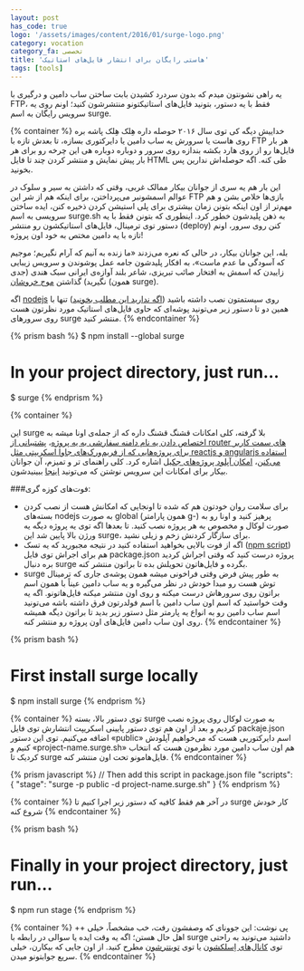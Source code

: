 ```yaml
---
layout: post
has_code: true
logo: '/assets/images/content/2016/01/surge-logo.png'
category: vocation
category_fa: تخصصی
title: 'هاستی رایگان برای انتشار فایل‌های استاتیک'
tags: [tools]
---
```


یه راهی نشونتون میدم که بدون سردرد کشیدن بابت ساختن ساب دامین و درگیری با FTP، فقط با یه دستور، بتونید فایل‌های استاتیکتونو منتشرشون کنید؛ اونم روی یه سرویس رایگان به اسم surge.

{% container %}
خداییش دیگه کی توی سال ۲۰۱۶ حوصله داره هِلک هِلک پاشه بره روی هاست یا سرورش یه ساب دامین یا دایرکتوری بسازه، تا بعدش تازه با FTP هر بار فایل‌ها رو از روی هارد بکشه بندازه روی سرور و دوباره دوباره هی این چرخه رو برای هر بار پیش نمایش و منتشر کردن چند تا فایل HTML طی کنه. اگه حوصله‌اش ندارین پس بخونید.

این بار هم یه سری از جوانان بیکار ممالک غربی، وقتی که داشتن به سیر و سلوک در عوالم اسمشونبر می‌پرداختن، برای اینکه هم از شر این FTP بازی‌ها خلاص بشن و هم مهم‌تر از اون اینکه بتونن زمان بیشتری برای پلی استیشن کردن ذخیره کنن، ایده ساختن سرویسی به اسم surge.sh به ذهن پلیدشون خطور کرد. اینطوری که بتونن فقط با یه دستور توی ترمینال، فایل‌های استاتیکشون رو منتشر (deploy) کنن روی سرور، اونم تازه با یه دامین مختص به خود اون پروژه!

بله، این جوانان بیکار، در حالی که نعره می‌زدند «ما زنده به آنیم که آرام نگیریم؛ موجیم که آسودگی ما عدم ماست»، به افکار پلیدشون جامه عمل پوشوندن و سرویس زیبایی زاییدن که اسمش به افتخار صائب تبریزی، شاعر بلند آوازه‌ی ایرانی سبک هندی (جدی نگیرید) گذاشتن [موج خروشان](https://surge.sh) (همون surge).

اگه [nodejs](https://nodejs.org) روی سیستمتون نصب داشته باشید ([اگه ندارید این مطلب بخونید](https://naser.xyz/blog/2015/nvm/)) تنها با همین دو تا دستور زیر می‌تونید پوشه‌ای که حاوی فایل‌های استاتیک مورد نظرتون هست روی سرورهای surge منتشر کنید.
{% endcontainer %}

{% prism bash %}
$ npm install --global surge
# In your project directory, just run…
$ surge
{% endprism %}

{% container %}

این surge بلا گرفته، کلی امکانات قشنگ قشنگ داره که از جمله‌ی اونا میشه به [اختصاص دادن یه نام دامنه سفارشی به یه پروژه](https://surge.sh/help/adding-a-custom-domain)، [پشتیبانی از router های سمت کاربر برای پروژه‌هایی که از فریم‌ورک‌های جاوا اسکریپتی مثل reactjs و angularjs استفاده می‌کنن](https://surge.sh/help/adding-a-200-page-for-client-side-routing)، [امکان آپلود پروژه‌های جکیل](https://surge.sh/help/deploying-a-jekyll-project) اشاره کرد. کلی راهنمای تر و تمیزم، آن جوانان بیکار برای امکانات این سرویس نوشتن که می‌تونید [اینجا](https://surge.sh/help) ببینیدشون.

###فوت‌های کوزه گری:

+ برای سلامت روان خودتون هم که شده تا اونجایی که امکانش هست از نصب کردن بسته‌های nodejs‌ به صورت global (همون پارامتر g-) پرهیز کنید و اونا رو به صورت لوکال و مخصوص به هر پروژه نصب کنید. تا بعدها اگه توی یه پروژه دیگه یه ورژن بالا پایین شد این surge، برای سازگار کردنش زخم و زیلی نشید.
+ اگه از فوت بالایی بخواهید استفاده کنید در نتیجه مجبورید که یه تسک ([npm script](https://docs.npmjs.com/misc/scripts)) هم برای اجراش توی فایل package.json پروژه درست کنید که وقتی اجراش کردید بره دنبال surge بگرده و فایل‌هاتون تحویلش بده تا براتون منتشر کنه.
+ surge به طور پیش فرض وقتی فراخونی میشه همون پوشه‌ی جاری که ترمینال توش هست رو مبدا خودش در نظر می‌گیره و یه ساب دامین عیناً با همون اسم براتون روی سرورهاش درست میکنه و روی اون منتشر میکنه فایل‌هاتونو. اگه یه وقت خواستید که اسم اون ساب دامین با اسم فولدرتون فرق داشته باشه می‌تونید اسم ساب دامین رو به انواع یه پارمتر مثل دستور زیر بدید تا براتون  دیگه همیشه روی اون ساب دامین فایل‌های اون پروژه رو منتشر کنه.
{% endcontainer %}

{% prism bash %}
# First install surge locally
$ npm install surge
{% endprism %}

{% container %}
توی دستور بالا، بسته surge به صورت لوکال روی پروژه نصب کردیم و بعد از اون هم توی دستور پایینی اسکریپت انتشارش توی فایل packaje.json‌ اضافه می‌کنیم. توی این دستور «public» اسم دایرکتوریی هست که می‌خواهیم آپلودش کنیم و «project-name.surge.sh» هم اون ساب دامین مورد نظرمون هست که انتخاب کردیک تا surge فایل‌هامونو تحت اون منتشر کنه.
{% endcontainer %}

{% prism javascript %}
// Then add this script in package.json file
"scripts": {
  "stage": "surge -p public -d project-name.surge.sh"
}
{% endprism %}

{% container %}
در آخر هم فقط کافیه که دستور زیر اجرا کنیم تا surge کار خودش شروع کنه
{% endcontainer %}

{% prism bash %}
# Finally in your project directory, just run…
$ npm run stage
{% endprism %}

{% container %}
++ پی نوشت: این جوونای که وصفشون رفت، خب مشخصاً، خیلی اهل حال هستن؛ اگه یه وقت ایده یا سوالی در رابطه با surge داشتید می‌تونید به راحتی توی [کانال‌های اِسلکشون](https://surge.sh/help/chat) یا توی [تویتترشون](https://twitter.com/surge_sh) مطرح کنید. از اون جایی که بیکارن، خیلی سریع جوابتونو میدن.
{% endcontainer %}
